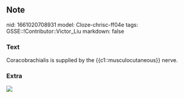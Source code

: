 ## Note
nid: 1661020708931
model: Cloze-chrisc-ff04e
tags: GSSE::!Contributor::Victor_Liu
markdown: false

### Text
Coracobrachialis is supplied by the {{c1::musculocutaneous}} nerve.

### Extra
<img src="paste-abe38c2f8b99ac5bd17f094c095c5968594a1ceb.jpg">
